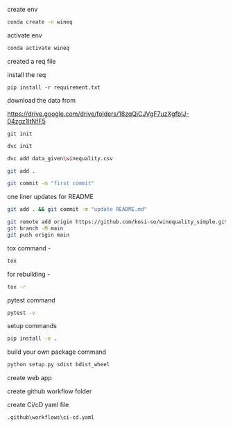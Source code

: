 create env 

```bash
conda create -n wineq
```

activate env 

```bash
conda activate wineq
```

created a req file

install the req
```shell
pip install -r requirement.txt 
```

download the data from 

https://drive.google.com/drive/folders/18zqQiCJVgF7uzXgfbIJ-04zgz1ItNfF5


```shell
git init 
```
```bash
dvc init 
```
```bash
dvc add data_given\winequality.csv
```
```bash
git add .
```
```bash
git commit -m "first commit"
```
one liner updates for README
```bash
git add . && git commit -m "update README.md"
```
```bash
git remote add origin https://github.com/kosi-so/winequality_simple.git
git branch -M main
git push origin main
```

tox command -
```bash
tox
```
for rebuilding -
```bash
tox -r
```
pytest command
```bash
pytest -v
```

setup commands 
```bash
pip install -e .
```
build your own package command
```bash
python setup.py sdist bdist_wheel
```

create web app 

create github workflow folder 

create Ci/cD yaml file 
```bash
.github\workflows\ci-cd.yaml
```

 
